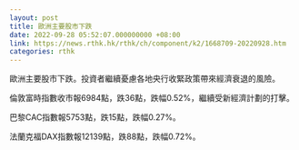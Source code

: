 ```yaml
---
layout: post
title: 歐洲主要股市下跌
date: 2022-09-28 05:52:07.000000000 +08:00
link: https://news.rthk.hk/rthk/ch/component/k2/1668709-20220928.htm
categories: rthk
---
```


歐洲主要股市下跌。投資者繼續憂慮各地央行收緊政策帶來經濟衰退的風險。

倫敦富時指數收市報6984點，跌36點，跌幅0.52%，繼續受新經濟計劃的打擊。

巴黎CAC指數報5753點，跌15點，跌幅0.27%。

法蘭克福DAX指數報12139點，跌88點，跌幅0.72%。
